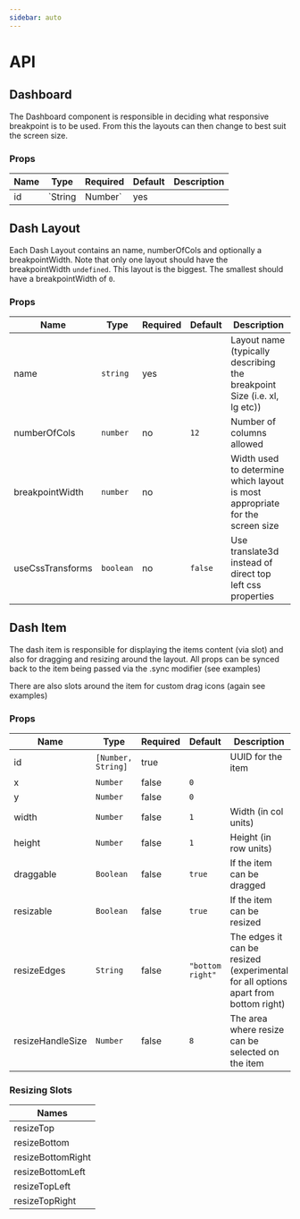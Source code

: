 ```yaml
---
sidebar: auto
---
```


# API

## Dashboard

The Dashboard component is responsible in deciding what responsive breakpoint is to be used.
From this the layouts can then change to best suit the screen size. 

### Props
| Name | Type               | Required | Default | Description |
| ---- | ------------------ | -------- | ------- | ----------- |
| id | `String | Number` | yes | | UUID for the dashboard |

## Dash Layout

Each Dash Layout contains an name, numberOfCols and optionally a breakpointWidth.
Note that only one layout should have the breakpointWidth `undefined`. This layout is the biggest. The smallest should have a breakpointWidth of `0`.  

### Props
| Name | Type               | Required | Default | Description |
| ---- | ------------------ | -------- | ------- | ----------- |
| name | `string` | yes | | Layout name (typically describing the breakpoint Size (i.e. xl, lg etc)) |
| numberOfCols | `number` | no | `12` | Number of columns allowed |
| breakpointWidth | `number` | no | | Width used to determine which layout is most appropriate for the screen size |
| useCssTransforms | `boolean` | no | `false` | Use translate3d instead of direct top left css properties |

## Dash Item

The dash item is responsible for displaying the items content (via slot) and also for dragging and resizing around the layout.
All props can be synced back to the item being passed via the .sync modifier (see examples)

There are also slots around the item for custom drag icons (again see examples)

### Props
| Name | Type               | Required | Default | Description |
| ---- | ------------------ | -------- | ------- | ----------- |
| id |  `[Number, String]` |  true | | UUID for the item |
| x |  `Number` |  false |  `0` | | X coordinate | 
| y |  `Number` |  false |  `0` | | Y coordinate |
| width |  `Number` |  false |  `1` | Width (in col units) | 
| height |  `Number` |  false |  `1` | Height (in row units) | 
| draggable |  `Boolean` |  false |  `true` | If the item can be dragged | 
| resizable |  `Boolean` |  false |  `true` | If the item can be resized | 
| resizeEdges |  `String` |  false |  `"bottom right"` | The edges it can be resized (experimental for all options apart from bottom right) | 
| resizeHandleSize | `Number` |  false |  `8` | The area where resize can be selected on the item |

### Resizing Slots

| Names |
|-------|
| resizeTop |
| resizeBottom |
| resizeBottomRight |
| resizeBottomLeft |
| resizeTopLeft |
| resizeTopRight |